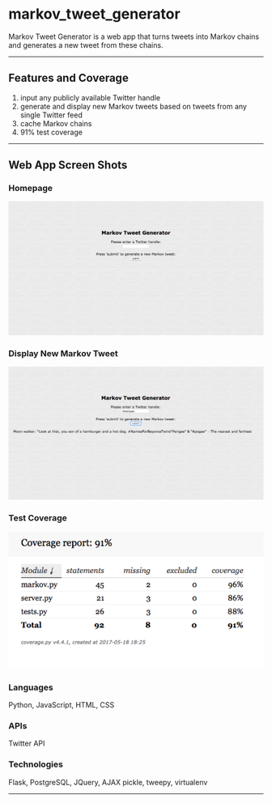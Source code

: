 # markov_tweet_generator

Markov Tweet Generator is a web app that turns tweets into Markov chains and generates a new tweet from these chains.
 
---
 
## Features and Coverage
 
1) input any publicly available Twitter handle
2) generate and display new Markov tweets based on tweets from any single Twitter feed 
3) cache Markov chains
4) 91% test coverage
---
 
## Web App Screen Shots
 

### Homepage

![alt text](static/css/Splashpage.png "homepage")
 

### Display New Markov Tweet
 
![alt text](static/css/Neil_deGrasse_Tyson_twitter.png)
 

### Test Coverage
 
![alt text](static/css/test_coverage.png)

 

### Languages
Python, JavaScript, HTML, CSS
 
### APIs
Twitter API

### Technologies
Flask, PostgreSQL,
JQuery, AJAX
pickle, tweepy, virtualenv
 

---
